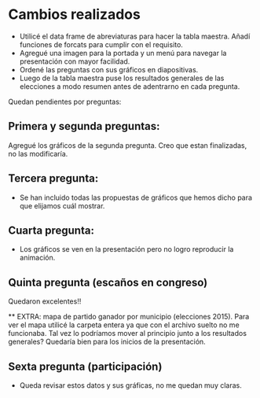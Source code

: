 # Cambios realizados
- Utilicé el data frame de abreviaturas para hacer la tabla maestra. Añadí funciones de forcats para cumplir con el requisito.
- Agregué una imagen para la portada y un menú para navegar la presentación con mayor facilidad. 
- Ordené las preguntas con sus gráficos en diapositivas.
- Luego de la tabla maestra puse los resultados generales de las elecciones a modo resumen antes de adentrarno en cada pregunta. 

Quedan pendientes por preguntas: 

## Primera y segunda preguntas:  
Agregué los gráficos de la segunda pregunta. 
Creo que estan finalizadas, no las modificaría. 

## Tercera pregunta:
- Se han incluido todas las propuestas de gráficos que hemos dicho para que elijamos cuál mostrar. 

## Cuarta pregunta:
- Los gráficos se ven en la presentación pero no logro reproducir la animación. 

## Quinta pregunta (escaños en congreso)
Quedaron excelentes!! 

** EXTRA: mapa de partido ganador por municipio (elecciones 2015). Para ver el mapa utilicé la carpeta entera ya que con el archivo suelto no me funcionaba. 
Tal vez lo podríamos mover al principio junto a los resultados generales? Quedaría bien para los inicios de la presentación. 

## Sexta pregunta (participación)
- Queda revisar estos datos y sus gráficas, no me quedan muy claras. 




